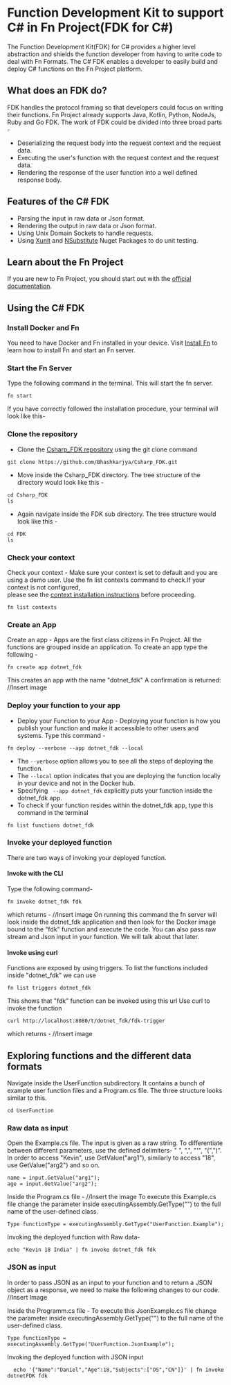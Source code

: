 
# Function Development Kit to support C# in Fn Project(FDK for C#)
The Function Development Kit(FDK) for C# provides a higher level abstraction and shields the function developer from having to write code to deal with Fn Formats. The C# FDK
enables a developer to easily build and deploy C# functions on the Fn Project platform.

## What does an FDK do?
FDK handles the protocol framing so that developers could focus on writing their functions. Fn Project already supports Java, Kotlin, Python, NodeJs, Ruby and Go FDK. The work of FDK could be divided into three broad parts - 
- Deserializing the request body into the request context and the request data.
- Executing the user's function with the request context and the request data.
- Rendering the response of the user function into a well defined response body.

## Features of the C# FDK
- Parsing the input in raw data or Json format.
- Rendering the output in raw data or Json format.
- Using Unix Domain Sockets to handle requests.
- Using [Xunit](https://xunit.net/) and [NSubstitute](https://nsubstitute.github.io/help/getting-started/) Nuget Packages to do unit testing.

## Learn about the Fn Project
If you are new to Fn Project, you should start out with the [official documentation](https://fnproject.io/tutorials/).

## Using the C# FDK
  ### Install Docker and Fn
  You need to have Docker and Fn installed in your device. Visit [Install Fn](https://fnproject.io/tutorials/install/) to learn how to install Fn and start an Fn server.
  ### Start the Fn Server
  Type the following command in the terminal. This will start the fn server.
  ```
  fn start
  ```
  If you have correctly followed the installation procedure, your terminal will look like this-
  
  ### Clone the repository
  - Clone the [Csharp_FDK repository](https://github.com/Bhashkarjya/Csharp_FDK) using the git clone command
  ``` 
  git clone https://github.com/Bhashkarjya/Csharp_FDK.git 
  ```
  - Move inside the Csharp_FDK directory. The tree structure of the directory would look like this - 
  ```
  cd Csharp_FDK
  ls
  ```
  - Again navigate inside the FDK sub directory. The tree structure would look like this - 
  ```
  cd FDK
  ls
  ```
  
  ### Check your context
  Check your context - Make sure your context is set to default and you are using a demo user. Use the fn list contexts command to check.If your context is not configured,       
  please see the [context installation instructions](https://github.com/fnproject/tutorials/blob/master/install/README.md#configure-your-context) before proceeding.
  ``` 
  fn list contexts 
  ```
  
  ### Create an App
  Create an app - Apps are the first class citizens in Fn Project. All the functions are grouped inside an application. To create an app type the following - 
  ``` 
  fn create app dotnet_fdk
  ```
  This creates an app with the name "dotnet_fdk"
  A confirmation is returned:
  //Insert image
  
  ### Deploy your function to your app
  - Deploy your Function to your App - Deploying your function is how you publish your function and make it accessible to other users and systems. Type this command -
  ``` 
  fn deploy --verbose --app dotnet_fdk --local
  ```
  - The ```--verbose``` option allows you to see all the steps of deploying the function.
  - The ```--local``` option indicates that you are deploying the function locally in your device and not in the Docker hub.
  - Specifying ``` --app dotnet_fdk``` explicitly puts your function inside the dotnet_fdk app.
  - To check if your function resides within the dotnet_fdk app, type this command in the terminal
  ```
  fn list functions dotnet_fdk
  ```
  ### Invoke your deployed function
  There are two ways of invoking your deployed function.
  #### Invoke with the CLI
  Type the following command-
  ```
  fn invoke dotnet_fdk fdk
  ```
  which returns - 
  //Insert image
  On running this command the fn server will look inside the dotnet_fdk application and then look for the Docker image bound to the "fdk" function and execute the code.
  You can also pass raw stream and Json input in your function. We will talk about that later.
  
  #### Invoke using curl
  Functions are exposed by using triggers. To list the functions included inside "dotnet_fdk" we can use
  ```
  fn list triggers dotnet_fdk
  ```
  This shows that "fdk" function can be invoked using this url
  Use curl to invoke the function 
  ```
  curl http://localhost:8080/t/dotnet_fdk/fdk-trigger
  ```
  which returns - 
   //Insert image

## Exploring functions and the different data formats
  Navigate inside the UserFunction subdirectory. It contains a bunch of example user function files and a Program.cs file. The three structure looks 
  similar to this.
  ``` 
  cd UserFunction 
  ```
  ### Raw data as input
  Open the Example.cs file. The input is given as a raw string. To differentiate between different parameters, use the defined delimiters-
  " ", ",", "'", "(",")". 
  In order to access "Kevin", use GetValue("arg1"), similarly to access "18", use GetValue("arg2") and so on.
  ```
  name = input.GetValue("arg1");
  age = input.GetValue("arg2");
  ```
  Inside the Program.cs file - 
  //Insert the image
  To execute this Example.cs file change the parameter inside executingAssembly.GetType("") to the full name of the user-defined class.
  ```
  Type functionType = executingAssembly.GetType("UserFunction.Example");
  ```
  Invoking the deployed function with Raw data-
  ```
  echo "Kevin 18 India" | fn invoke dotnet_fdk fdk
  ```
   
  ### JSON as input
  In order to pass JSON as an input to your function and to return a JSON object as a response, we need to make the following changes to our code.
  //Insert Image
   
  Inside the Programm.cs file - 
  To execute this JsonExample.cs file change the parameter inside executingAssembly.GetType("") to the full name of the user-defined class.
  ```
  Type functionType = executingAssembly.GetType("UserFunction.JsonExample");
  ```
  Invoking the deployed function with JSON input
  ```
    echo '{"Name":"Daniel","Age":18,"Subjects":["OS","CN"]}' | fn invoke dotnetFDK fdk 
  ```

